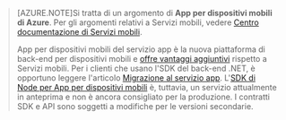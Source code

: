 >[AZURE.NOTE]Si tratta di un argomento di **App per dispositivi mobili di Azure**. Per gli argomenti relativi a Servizi mobili, vedere [Centro documentazione di Servizi mobili](/documentation/services/mobile-services/).
>
>App per dispositivi mobili del servizio app è la nuova piattaforma di back-end per dispositivi mobili e [offre vantaggi aggiuntivi](app-service-mobile-value-prop-migration-from-mobile-services.md) rispetto a Servizi mobili. Per i clienti che usano l'SDK del back-end .NET, è opportuno leggere l'articolo [Migrazione al servizio app](app-service-mobile-migrating-from-mobile-services). L'[SDK di Node per App per dispositivi mobili](https://github.com/azure/azure-mobile-apps-node) è, tuttavia, un servizio attualmente in anteprima e non è ancora consigliato per la produzione. I contratti SDK e API sono soggetti a modifiche per le versioni secondarie.

<!---HONumber=AcomDC_1210_2015-->